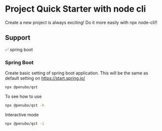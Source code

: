 # Project Quick Starter with node cli

Create a new project is always exciting!
Do it more easily with npx node-cli!!

## Support
✅ spring boot

### Spring Boot

Create basic setting of spring boot application. This will be the same as default setting on https://start.spring.io/
```bash
npx @penubo/qst
```

To see how to use
```bash
npx @penubo/qst -h
```

Interactive mode
```bash
npx @penubo/qst -i
```
